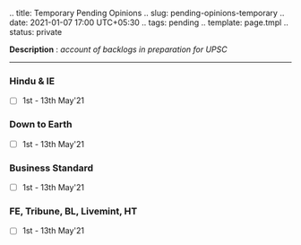 .. title: Temporary Pending Opinions
.. slug: pending-opinions-temporary
.. date: 2021-01-07 17:00 UTC+05:30
.. tags: pending
.. template: page.tmpl
.. status: private

**Description** : *account of backlogs in preparation for UPSC*

***
<!-- TEASER_END -->

### Hindu & IE
- [ ] 1st - 13th May'21
### Down to Earth
- [ ] 1st - 13th May'21
### Business Standard
- [ ] 1st - 13th May'21
### FE, Tribune, BL, Livemint, HT
- [ ] 1st - 13th May'21
